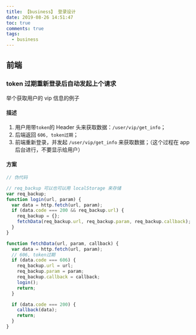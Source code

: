 ```yaml
---
title: 【business】 登录设计
date: 2019-08-26 14:51:47
toc: true
comments: true
tags:
  - business
---
```


## 前端

### token 过期重新登录后自动发起上个请求

举个获取用户的 vip 信息的例子

#### 描述

1. 用户用带`token`的 Header 头来获取数据：`/user/vip/get_info`；
2. 后端返回 `606, token过期`；
3. 前端重新登录，并发起 `/user/vip/get_info` 来获取数据；（这个过程在 app 后台进行，不要显示给用户）

#### 方案

```js
// 伪代码

// req_backup 可以也可以用 localStorage 来存储
var req_backup;
function login(url, param) {
  var data = http.fetch(url, param);
  if (data.code === 200 && req_backup.url) {
    req_backup = {};
    fetchData(req_backup.url, req_backup.param, req_backup.callback);
  }
}

function fetchData(url, param, callback) {
  var data = http.fetch(url, param);
  // 606, token过期
  if (data.code === 606) {
    req_backup.url = url;
    req_backup.param = param;
    req_backup.callback = callback;
    login();
    return;
  }

  if (data.code === 200) {
    callback(data);
    return;
  }
}
```
